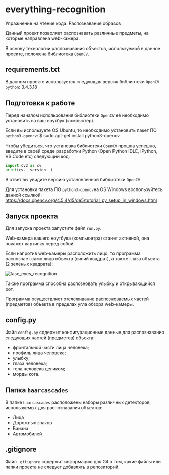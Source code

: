 # everything-recognition
Упражнение на чтение кода. Распознавание образов

Данный проект позволяет распознавать различные предметы, на которые направлена web-камера.

В основу технологии распознавания объектов, используемой в данное проекте, положена библиотека `OpenCV`.

## requirements.txt
В данном проекте используется следующая версия библиотеки `OpenCV python`: 3.4.3.18

## Подготовка к работе
Перед началом использования библиотеки `OpenCV` её необходимо установить на ваш ноутбук (компьютер).

Если вы используете OS Ubuntu, то необходимо установить пакет ПО `python3-opencv`:
$ sudo apt-get install python3-opencv

Чтобы убедиться, что установка библиотеки `OpenCV` прошла успешно, введите в своей среде разработки Python (Open Python IDLE, IPython, VS Code etc) следующий код:

``` python
import cv2 as cv
print(cv.__version__) 
```

В ответ вы увидите версию установленной библиотеки `OpenCV`

Для установки пакета ПО `python3-opencv`на OS Windows воспользуйтесь данной ссылкой: https://docs.opencv.org/4.5.4/d5/de5/tutorial_py_setup_in_windows.html

## Запуск проекта
Для запуска проекта запустите файл `run.py`.

Web-камера вашего ноутбука (компьюетра) станет активной, она покажет картинку перед собой. 

Если напротив web-камеры расположить лицо, то программа распознает само лицо объекта (синий квадрат), а также глаза объекта (2 зелёных квадрата):

![fase_eyes_recognition](https://user-images.githubusercontent.com/37913906/143988980-ef9a7898-f707-4f87-bfa5-76860d29a420.png)

Также программа способна распозновать улыбку и открывающийся рот. 

Программа осуществляет отслеживание распозноваемых частей (предметов) объекта в пределах угла обзора web-камеры.

## config.py
Файл `config.py` содержит конфигурационные данные для распознавания следующих частей (предметов) объекта:
- фронтальной части лица человека;
- профиль лица человека;
- улыбку;
- глаза человека;
- тела человека целиком;
- морды кота.

## Папка `haarcascades`

В папке `haarcascades` расположены наборы различных детекторов, используемых для распознавания объектов:
- Лица
- Дорожных знаков
- Банана
- Автомобилей

## .gitignore
Файл `.gitignore` содержит информацию для Git о том, какие файлы или папки проекта не следует добавлять в репозиторий.
